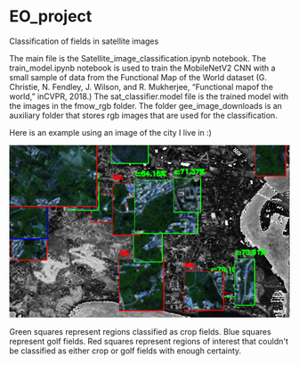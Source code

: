 # EO_project
Classification of fields in satellite images

The main file is the Satellite_image_classification.ipynb notebook.
The train_model.ipynb notebook is used to train the MobileNetV2 CNN with a small sample of data from the Functional Map of the World dataset (G. Christie, N. Fendley, J. Wilson, and R. Mukherjee, “Functional mapof the world,” inCVPR, 2018.)
The sat_classifier.model file is the trained model with the images in the fmow_rgb folder.
The folder gee_image_downloads is an auxiliary folder that stores rgb images that are used for the classification.

Here is an example using an image of the city I live in :)

![Screenshot](classifier_screenshot_27.02.2021.png)

Green squares represent regions classified as crop fields.
Blue squares represent golf fields.
Red squares represent regions of interest that couldn't be classified as either crop or golf fields with enough certainty.
